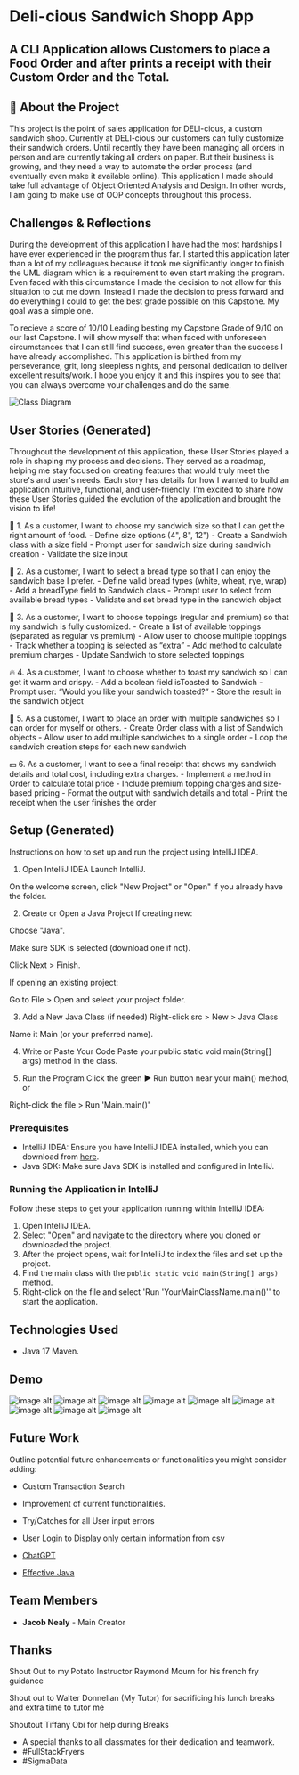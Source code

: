 # Deli-cious Sandwich Shopp App

## A CLI Application allows Customers to place a Food Order and after prints a receipt with their Custom Order and the Total.

## 🥪 About the Project
This project is the point of sales application for DELI-cious, a custom sandwich shop. 
Currently at DELI-cious our customers can fully customize their sandwich orders.
Until recently they have been managing all orders in person and are currently taking all orders on paper.
But their business is growing, and they need a way to automate the order process (and eventually even make it available online).
This application I made should take full advantage of Object Oriented Analysis and Design.
In other words, I am going to make use of OOP concepts throughout this process.

 ## Challenges & Reflections
 During the development of this application I have had the most hardships I have ever experienced in the program thus far. I started this application later than a lot of my colleagues
 because it took me significantly longer to finish the UML diagram which is a requirement to even start making the program. Even faced with this circumstance I made the decision to not allow for this situation to cut me down. 
 Instead I made the decision to press forward and do everything I could to get the best grade possible on this Capstone. My goal was a simple one. 
 
 To recieve a score of 10/10 Leading besting my Capstone Grade of 9/10 on our last Capstone.
 I will show myself that when faced with unforeseen circumstances that I can still find success, even greater than the success I have already accomplished.
 This application is birthed from my perseverance, grit, long sleepless nights, and personal dedication to deliver excellent results/work.
 I hope you enjoy it and this inspires you to see that you can always overcome your challenges and do the same.
 
![Class Diagram](C:\Users\jacob\Desktop\pluralsight\capstones\FinancialTracker)

## User Stories (Generated)
Throughout the development of this application, these User Stories played a role in shaping my process and decisions. 
They served as a roadmap, helping me stay focused on creating features that would truly meet the store's and user's needs. 
Each story has details for how I wanted to build an application intuitive, functional, and user-friendly. 
I'm excited to share how these User Stories guided the evolution of the application and brought the vision to life!

🥪 1. As a customer, I want to choose my sandwich size so that I can get the right amount of food.
      - Define size options (4", 8", 12")
      - Create a Sandwich class with a size field
      - Prompt user for sandwich size during sandwich creation
      - Validate the size input

🍞 2. As a customer, I want to select a bread type so that I can enjoy the sandwich base I prefer.
      - Define valid bread types (white, wheat, rye, wrap)
      - Add a breadType field to Sandwich class
      - Prompt user to select from available bread types
      - Validate and set bread type in the sandwich object

🧀 3. As a customer, I want to choose toppings (regular and premium) so that my sandwich is fully customized.
      -  Create a list of available toppings (separated as regular vs premium)
      - Allow user to choose multiple toppings
      - Track whether a topping is selected as “extra”
      - Add method to calculate premium charges
      - Update Sandwich to store selected toppings
      
🔥 4. As a customer, I want to choose whether to toast my sandwich so I can get it warm and crispy.
      - Add a boolean field isToasted to Sandwich
      - Prompt user: “Would you like your sandwich toasted?”
      - Store the result in the sandwich object
    
🧾 5. As a customer, I want to place an order with multiple sandwiches so I can order for myself or others.
      - Create Order class with a list of Sandwich objects
      - Allow user to add multiple sandwiches to a single order
      - Loop the sandwich creation steps for each new sandwich
      
💵 6. As a customer, I want to see a final receipt that shows my sandwich details and total cost, including extra charges.
      - Implement a method in Order to calculate total price
      - Include premium topping charges and size-based pricing
      - Format the output with sandwich details and total
      - Print the receipt when the user finishes the order


## Setup (Generated)
Instructions on how to set up and run the project using IntelliJ IDEA.

1. Open IntelliJ IDEA
   Launch IntelliJ.

On the welcome screen, click "New Project" or "Open" if you already have the folder.

2. Create or Open a Java Project
   If creating new:

Choose "Java".

Make sure SDK is selected (download one if not).

Click Next > Finish.

If opening an existing project:

Go to File > Open and select your project folder.

3. Add a New Java Class (if needed)
   Right-click src > New > Java Class

Name it Main (or your preferred name).

4. Write or Paste Your Code
   Paste your public static void main(String[] args) method in the class.

5. Run the Program
   Click the green ▶ Run button near your main() method, or

Right-click the file > Run 'Main.main()'

### Prerequisites
- IntelliJ IDEA: Ensure you have IntelliJ IDEA installed, which you can download from [here](https://www.jetbrains.com/idea/download/).
- Java SDK: Make sure Java SDK is installed and configured in IntelliJ.

### Running the Application in IntelliJ

Follow these steps to get your application running within IntelliJ IDEA:

1. Open IntelliJ IDEA.
2. Select "Open" and navigate to the directory where you cloned or downloaded the project.
3. After the project opens, wait for IntelliJ to index the files and set up the project.
4. Find the main class with the `public static void main(String[] args)` method.
5. Right-click on the file and select 'Run 'YourMainClassName.main()'' to start the application.

## Technologies Used

- Java 17 Maven.

## Demo

![image alt](https://github.com/Jacob-J-Nealy/FinancialTracker/blob/master/Screenshot%202025-05-02%20045201.png)
![image alt](https://github.com/Jacob-J-Nealy/FinancialTracker/blob/master/Screenshot%202025-05-02%20045033.png)
![image alt](https://github.com/Jacob-J-Nealy/FinancialTracker/blob/master/Screenshot%202025-05-02%20044618.png)
![image alt](https://github.com/Jacob-J-Nealy/FinancialTracker/blob/master/Screenshot%202025-05-02%20045308.png)
![image alt](https://github.com/Jacob-J-Nealy/FinancialTracker/blob/master/Screenshot%202025-05-02%20045455.png)
![image alt](https://github.com/Jacob-J-Nealy/FinancialTracker/blob/master/Screenshot%202025-05-02%20045622.png)
![image alt](https://github.com/Jacob-J-Nealy/FinancialTracker/blob/master/Screenshot%202025-05-02%20050019.png)
![image alt](https://github.com/Jacob-J-Nealy/FinancialTracker/blob/master/Screenshot%202025-05-02%20050105.png)
![image alt](https://github.com/Jacob-J-Nealy/FinancialTracker/blob/master/Screenshot%202025-05-02%20050122.png)
## Future Work

Outline potential future enhancements or functionalities you might consider adding:

- Custom Transaction Search
- Improvement of current functionalities.
- Try/Catches for all User input errors
- User Login to Display only certain information from csv


- [ChatGPT](https://chatgpt.com/)
- [Effective Java](https://www.example.com)

## Team Members

- **Jacob Nealy** - Main Creator

## Thanks

Shout Out to my Potato Instructor Raymond Mourn for his french fry guidance

Shout out to Walter Donnellan (My Tutor) for sacrificing his lunch breaks and extra time to tutor me

Shoutout Tiffany Obi for help during Breaks

- A special thanks to all classmates for their dedication and teamwork.
- #FullStackFryers
- #SigmaData
